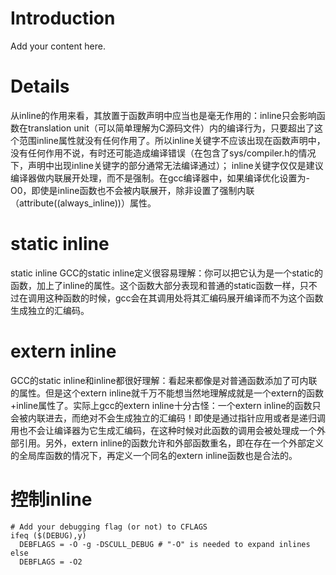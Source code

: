 # Introduction #

Add your content here.


# Details #

从inline的作用来看，其放置于函数声明中应当也是毫无作用的：inline只会影响函数在translation unit（可以简单理解为C源码文件）内的编译行为，只要超出了这个范围inline属性就没有任何作用了。所以inline关键字不应该出现在函数声明中，没有任何作用不说，有时还可能造成编译错误（在包含了sys/compiler.h的情况下，声明中出现inline关键字的部分通常无法编译通过）；
inline关键字仅仅是建议编译器做内联展开处理，而不是强制。在gcc编译器中，如果编译优化设置为-O0，即使是inline函数也不会被内联展开，除非设置了强制内联（attribute((always\_inline))）属性。

# static inline #
static inline
GCC的static inline定义很容易理解：你可以把它认为是一个static的函数，加上了inline的属性。这个函数大部分表现和普通的static函数一样，只不过在调用这种函数的时候，gcc会在其调用处将其汇编码展开编译而不为这个函数生成独立的汇编码。

# extern inline #
GCC的static inline和inline都很好理解：看起来都像是对普通函数添加了可内联的属性。但是这个extern inline就千万不能想当然地理解成就是一个extern的函数+inline属性了。实际上gcc的extern inline十分古怪：一个extern inline的函数只会被内联进去，而绝对不会生成独立的汇编码！即使是通过指针应用或者是递归调用也不会让编译器为它生成汇编码，在这种时候对此函数的调用会被处理成一个外部引用。另外，extern inline的函数允许和外部函数重名，即在存在一个外部定义的全局库函数的情况下，再定义一个同名的extern inline函数也是合法的。

# 控制inline #
```
# Add your debugging flag (or not) to CFLAGS
ifeq ($(DEBUG),y)
  DEBFLAGS = -O -g -DSCULL_DEBUG # "-O" is needed to expand inlines
else
  DEBFLAGS = -O2
```